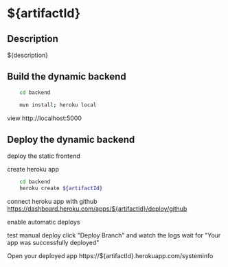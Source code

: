 ${artifactId}
=========

Description
----------------------------------------------------
${description}


Build the dynamic backend
-------------------------

```bash
	cd backend
```
```bash
	mvn install; heroku local
```

view http://localhost:5000

Deploy the dynamic backend
-------------------------

deploy the static frontend

create heroku app

```bash
	cd backend
	heroku create ${artifactId}
```

connect heroku app with github
	https://dashboard.heroku.com/apps/${artifactId}/deploy/github

enable automatic deploys

test manual deploy
	click "Deploy Branch" and watch the logs
	wait for "Your app was successfully deployed"

Open your deployed app
	https://${artifactId}.herokuapp.com/systeminfo
